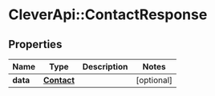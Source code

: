 # CleverApi::ContactResponse

## Properties
Name | Type | Description | Notes
------------ | ------------- | ------------- | -------------
**data** | [**Contact**](Contact.md) |  | [optional] 

